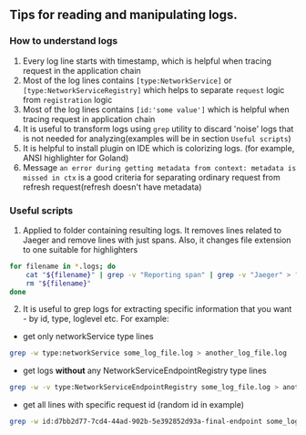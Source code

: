 ## Tips for reading and manipulating logs.

### How to understand logs

1. Every log line starts with timestamp, which is helpful when tracing request in the application chain
2. Most of the log lines contains `[type:NetworkService]` or `[type:NetworkServiceRegistry]` which helps to separate `request` logic from `registration` logic
3. Most of the log lines contains `[id:'some value']` which is helpful when tracing request in application chain
4. It is useful to transform logs using `grep` utility to discard 'noise' logs that is not needed for analyzing(examples will be in section `Useful scripts`)
5. It is helpful to install plugin on IDE which is colorizing logs. (for example, ANSI highlighter for Goland)
6. Message `an error during getting metadata from context: metadata is missed in ctx` is a good criteria for separating ordinary request from refresh request(refresh doesn't have metadata)

### Useful scripts

1. Applied to folder containing resulting logs. It removes lines related to Jaeger and remove lines with just spans. Also, it changes file extension to one suitable for highlighters
```bash
for filename in *.logs; do
    cat "${filename}" | grep -v "Reporting span" | grep -v "Jaeger" > "$(echo "${filename}" | sed "s/\.logs/\.log/g")"
    rm "${filename}"
done
```

2. It is useful to grep logs for extracting specific information that you want - by id, type, loglevel etc. For example: 
- get only networkService type lines
```bash
grep -w type:networkService some_log_file.log > another_log_file.log
```
- get logs **without** any NetworkServiceEndpointRegistry type lines
```bash
grep -w -v type:NetworkServiceEndpointRegistry some_log_file.log > another_log_file.log
```
- get all lines with specific request id (random id in example)
```bash
grep -w id:d7bb2d77-7cd4-44ad-902b-5e392852d93a-final-endpoint some_log_file.log > another_log_file.log
```
